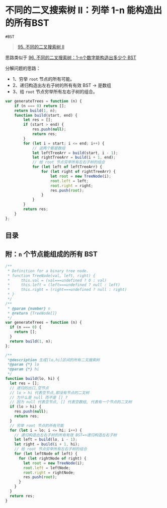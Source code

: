 
# 不同的二叉搜索树 II：列举 1-n 能构造出的所有BST

`#BST` 

>  [95. 不同的二叉搜索树 II](https://leetcode.cn/problems/unique-binary-search-trees-ii/)


思路类似于 [96. 不同的二叉搜索树：1-n个数字能构造出多少个 BST](/post/as6nwmcuon.html)


分解问题的思路：
- 1、穷举 `root` 节点的所有可能。
- 2、递归构造出左右子树的所有有效 BST → 是数组
- 3、给 `root` 节点穷举所有左右子树的组合。

```javascript hl:12,13,15,16
var generateTrees = function (n) {
    if (n === 0) return [];
    return build(1, n);
    function build(start, end) {
        let res = [];
        if (start > end) {
            res.push(null);
            return res;
        }
        for (let i = start; i <= end; i++) {
            // 这两个都是数组
            let leftTreeArr = build(start, i - 1);
            let rightTreeArr = build(i + 1, end);
            // 给 root 节点穷举所有左右子树的组合
            for (let left of leftTreeArr) {
                for (let right of rightTreeArr) {
                    let root = new TreeNode(i);
                    root.left = left;
                    root.right = right;
                    res.push(root);
                }
            }
        }
        return res;
    }
};
```



## 目录
<!-- toc -->
 ## 附：`n` 个节点能组成的所有 BST  

```javascript
/**
 * Definition for a binary tree node.
 * function TreeNode(val, left, right) {
 *     this.val = (val===undefined ? 0 : val)
 *     this.left = (left===undefined ? null : left)
 *     this.right = (right===undefined ? null : right)
 * }
 */
/**
 * @param {number} n
 * @return {TreeNode[]}
 */
var generateTrees = function (n) {
  if (n === 0) {
    return [];
  }
  return build(1, n);
};

/**
 *@description 生成[lo,hi]区间的所有二叉搜索树
 *@param {*} lo
 *@param {*} hi
 */
function build(lo, hi) {
  let res = [];
  // 递归的出口,空节点
  // lo > hi 代表空节点,即没有节点的二叉树
  // 为什么是 null 而不是 [] ?
  // 因为 null 代表空节点, [] 代表空数组, 代表有一个节点的二叉树
  if (lo > hi) {
    res.push(null);
    return res;
  }
  // 穷举 root 节点的所有可能
  for (let i = lo; i <= hi; i++) {
    // 递归构造出左右子树的所有有效 BST=>递归构造左右子树
    let left = build(lo, i - 1);
    let right = build(i + 1, hi);
    // 给 root 节点穷举所有左右子树的组合
    for (let leftNode of left) {
      for (let rightNode of right) {
        let root = new TreeNode(i);
        root.left = leftNode;
        root.right = rightNode;
        res.push(root);
      }
    }
  }
  return res;
}
```
